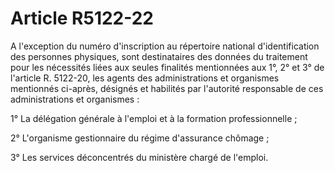 # Article R5122-22

A l'exception du numéro d'inscription au répertoire national d'identification des personnes physiques, sont destinataires des données du traitement pour les nécessités liées aux seules finalités mentionnées aux 1°, 2° et 3° de l'article R. 5122-20, les agents des administrations et organismes mentionnés ci-après, désignés et habilités par l'autorité responsable de ces administrations et organismes : 

1° La délégation générale à l'emploi et à la formation professionnelle ; 

2° L'organisme gestionnaire du régime d'assurance chômage ; 

3° Les services déconcentrés du ministère chargé de l'emploi.